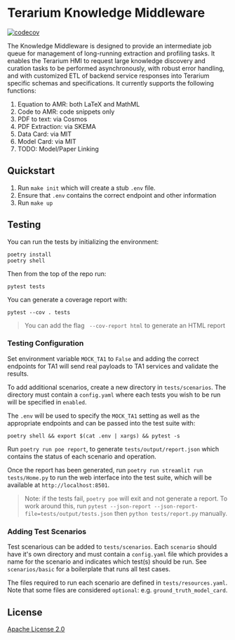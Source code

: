 # Terarium Knowledge Middleware

[![codecov](https://codecov.io/github/DARPA-ASKEM/knowledge-middleware/branch/main/graph/badge.svg?token=XEARJHESHY)](https://codecov.io/github/DARPA-ASKEM/knowledge-middleware)

The Knowledge Middleware is designed to provide an intermediate job queue for management of long-running extraction and profiling tasks. It enables the Terarium HMI to request large knowledge discovery and curation tasks to be performed asynchronously, with robust error handling, and with customized ETL of backend service responses into Terarium specific schemas and specifications. It currently supports the following functions:

1. Equation to AMR: both LaTeX and MathML
2. Code to AMR: code snippets only
3. PDF to text: via Cosmos
4. PDF Extraction: via SKEMA
5. Data Card: via MIT
6. Model Card: via MIT
7. TODO: Model/Paper Linking


## Quickstart

1. Run `make init` which will create a stub `.env` file. 
2. Ensure that `.env` contains the correct endpoint and other information 
3. Run `make up`


## Testing
You can run the tests by initializing the environment:

```
poetry install
poetry shell
```

Then from the top of the repo run:

```
pytest tests
```

You can generate a coverage report with:

```
pytest --cov . tests
```

> You can add the flag ` --cov-report html` to generate an HTML report

### Testing Configuration

Set environment variable `MOCK_TA1` to `False` and adding the correct endpoints for TA1 will send real payloads to TA1 services and validate the results.

To add additional scenarios, create a new directory in `tests/scenarios`. The directory must contain a `config.yaml` where each tests you wish to be run
will be specified in `enabled`. 

The `.env` will be used to specify the `MOCK_TA1` setting as well as the appropriate endpoints and can be passed into the test suite with:
```
poetry shell && export $(cat .env | xargs) && pytest -s
```

Run `poetry run poe report`, to generate `tests/output/report.json` which contains the status of each scenario and operation.

Once the report has been generated, run `poetry run streamlit run tests/Home.py` to run the web interface into the test suite, which will be available at `http://localhost:8501`.

> Note: if the tests fail, `poetry poe` will exit and not generate a report. To work around this, run `pytest --json-report --json-report-file=tests/output/tests.json` then `python tests/report.py` manually.

### Adding Test Scenarios

Test scenarious can be added to `tests/scenarios`. Each `scenario` should have it's own directory and must contain a `config.yaml` file which provides a name for the scenario and indicates which test(s) should be run. See `scenarios/basic` for a boilerplate that runs all test cases.

The files required to run each scenario are defined in `tests/resources.yaml`. Note that some files are considered `optional`: e.g. `ground_truth_model_card`.

## License

[Apache License 2.0](LICENSE)
